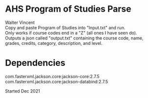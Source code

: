 # AHS Program of Studies Parse
Walter Vincent <br />
Copy and paste Program of Studies into "Input.txt" and run. <br />
Only works if course codes end in a "Z" (all ones I have seen do). <br />
Outputs a json called "output.txt" containing the course code, name, grades, credits, category, description, and level. <br />

# Dependencies
com.fasterxml.jackson.core:jackson-core:2.7.5 <br />
com.fasterxml.jackson.core:jackson-databind:2.7.5 <br />


Started Dec 2021 <br />
